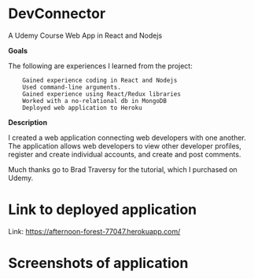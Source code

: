 # DevConnector
A Udemy Course Web App in React and Nodejs

<Strong>Goals</Strong>

The following are experiences I learned from the project:

		Gained experience coding in React and Nodejs
		Used command-line arguments. 
		Gained experience using React/Redux libraries
		Worked with a no-relational db in MongoDB
		Deployed web application to Heroku
    
<Strong>Description</Strong>

I created a web application connecting web developers with one another. The application allows web developers to view other developer profiles, register and create individual accounts, and create and post comments.

Much thanks go to Brad Traversy for the tutorial, which I purchased on Udemy.

# Link to deployed application

Link: https://afternoon-forest-77047.herokuapp.com/

# Screenshots of application
